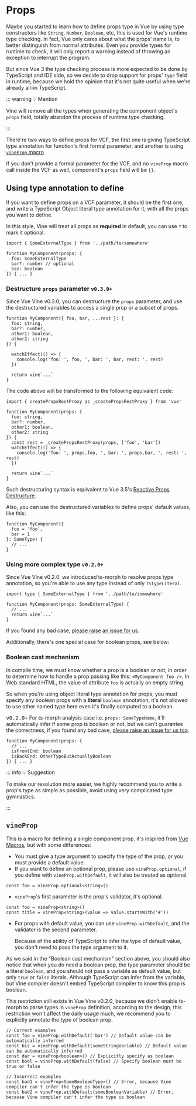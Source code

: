 # Props

Maybe you started to learn how to define props type in Vue by using type constructors like `String`, `Number`, `Boolean`, etc, this is used for Vue's runtime type checking. In fact, Vue only cares about what the props' name is, to better distinguish from normal attributes. Even you provide types for runtime to check, it will only report a warning instead of throwing an exception to interrupt the program.

But since Vue 3 the type checking process is more expected to be done by TypeScript and IDE side, so we decide to drop support for props' `type` field in runtime, because we hold the opinion that it's not quite useful when we're already all-in TypeScript.

::: warning 💡 Mention

Vine will remove all the types when generating the component object's `props` field, totally abandon the process of runtime type checking.

:::

There're two ways to define props for VCF, the first one is giving TypeScript type annotation for function's first formal parameter, and another is using [`vineProp` macro](./macros.md#macros).

If you don't provide a formal parameter for the VCF, and no `vineProp` macro call inside the VCF as well, component's `props` field will be `{}`.

## Using type annotation to define

If you want to define props on a VCF parameter, it should be the first one, and write a TypeScript Object literal type annotation for it, with all the props you want to define.

In this style, Vine will treat all props as **required** in default, you can use `?` to mark it optional.

```vue-vine
import { SomeExternalType } from '../path/to/somewhere'

function MyComponent(props: {
  foo: SomeExternalType
  bar?: number // optional
  baz: boolean
}) { ... }
```

### Destructure `props` parameter <code version>v0.3.0+</code>

Since Vue Vine v0.3.0, you can destructure the `props` parameter, and use the destructured variables to access a single prop or a subset of props.

```vue-vine
function MyComponent({ foo, bar, ...rest }: {
  foo: string,
  bar?: number,
  other1: boolean,
  other2: string
}) {

  watchEffect(() => {
    console.log('foo: ', foo, ', bar: ', bar, rest: ', rest)
  })

  return vine`...`
}
```

The code above will be transformed to the following equivalent code:

```vue-vine
import { createPropsRestProxy as _createPropsRestProxy } from 'vue'

function MyComponent(props: {
  foo: string,
  bar?: number,
  other1: boolean,
  other2: string
}) {
  const rest = _createPropsRestProxy(props, ['foo', 'bar'])
  watchEffect(() => {
    console.log('foo: ', props.foo, ', bar: ', props.bar, ', rest: ', rest)
  })

  return vine`...`
}
```

Such destructuring syntax is equivalent to Vue 3.5's [Reactive Props Destructure](https://vuejs.org/api/sfc-script-setup.html#reactive-props-destructure).

Also, you can use the destructured variables to define props' default values, like this:

```vue-vine
function MyComponent({
  foo = 'foo',
  bar = 1
}: SomeType) {
  // ...
}
```

### Using more complex type <code version>v0.2.0+</code>

Since Vue Vine v0.2.0, we introduced ts-morph to resolve props type annotation, so you're able to use any type instead of only `TSTypeLiteral`.

```vue-vine
import type { SomeExternalType } from '../path/to/somewhere'

function MyComponent(props: SomeExternalType) {
  // ...
  return vine`...`
}
```

If you found any bad case, [please raise an issue for us](https://github.com/vue-vine/vue-vine/issues/new).

Additionally, there's one special case for boolean props, see below:

### Boolean cast mechanism

In compile time, we must know whether a prop is a boolean or not, in order to determine how to handle a prop passing like this: `<MyComponent foo />`. In Web standard HTML, the value of attribute `foo` is actually an empty string.

So when you're using object literal type annotation for props, you must specify any boolean props with a **literal** `boolean` annotation, it's not allowed to use other named type here even it's finally computed to a boolean.

<code version-tip style="font-size: 14px">v0.2.0+</code> For ts-morph analysis case i.e. `props: SomeTypeName`, it'll automatically infer if some prop is boolean or not, but we can't guarantee the correctness, if you found any bad case, [please raise an issue for us too](https://github.com/vue-vine/vue-vine/issues/new).

```vue-vine
function MyComponent(props: {
  // ...
  isFrontEnd: boolean
  isBackEnd: OtherTypeButActuallyBoolean
}) { ... }
```

::: info 💡 Suggestion

To make our resolution more easier, we highly recommend you to write a prop's type as simple as possible, avoid using very complicated type gymnastics.

:::

## `vineProp`

This is a macro for defining a single component prop. it's inspired from [Vue Macros](https://vue-macros.sxzz.moe/macros/define-prop.html), but with some differences:

- You must give a type argument to specify the type of the prop, or you must provide a default value.
- If you want to define an optional prop, please use `vineProp.optional`, if you define with `vineProp.withDefault`, it will also be treated as optional.

```vue-vine
const foo = vineProp.optional<string>()
```

- `vineProp`'s first parameter is the prop's validator, it's optional.

```vue-vine
const foo = vineProp<string>()
const title = vineProp<string>(value => value.startsWith('#'))
```

- For props with default value, you can use `vineProp.withDefault`, and the validator is the second parameter.

  Because of the ability of TypeScript to infer the type of default value, you don't need to pass the type argument to it.

As we said in the "Boolean cast mechanism" section above, you should also notice that when you do need a boolean prop, the type parameter should be a literal `boolean`, and you should not pass a variable as default value, but only `true` or `false` literals. Although TypeScript can infer from the variable, but Vine compiler doesn't embed TypeScript compiler to know this prop is boolean.

This restriction still exists in Vue Vine v0.2.0, because we didn't enable ts-morph to parse types in `vineProp` definition, according to the design, this restriction won't affect the daily usage much, we recommend you to explicitly annotate the type of boolean prop.

```vue-vine
// Correct examples
const foo = vineProp.withDefault('bar') // Default value can be automatically inferred
const biz = vineProp.withDefault(someStringVariable) // Default value can be automatically inferred
const dar = vineProp<boolean>() // Explicitly specify as boolean
const bool = vineProp.withDefault(false) // Specify boolean must be true or false

// Incorrect examples
const bad1 = vineProp<SomeBooleanType>() // Error, because Vine compiler can't infer the type is boolean
const bad2 = vineProp.withDefault(someBooleanVariable) // Error, because Vine compiler can't infer the type is boolean
```
